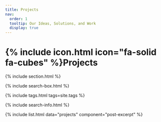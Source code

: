 ```yaml
---
title: Projects
nav:
  order: 1
  tooltip: Our Ideas, Solutions, and Work
  display: true
---
```


# {% include icon.html icon="fa-solid fa-cubes" %}Projects

{% include section.html %}

{% include search-box.html %}

{% include tags.html tags=site.tags %}

{% include search-info.html %}

{% include list.html data="projects" component="post-excerpt" %}
